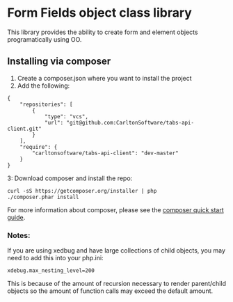 # Form Fields object class library

This library provides the ability to create form and element objects programatically using OO.

## Installing via composer
1. Create a composer.json where you want to install the project
2. Add the following:

```
{
	"repositories": [
		{
			"type": "vcs",
			"url": "git@github.com:CarltonSoftware/tabs-api-client.git"
		}
	],
	"require": {
		"carltonsoftware/tabs-api-client": "dev-master"	
	}
}
```
3: Download composer and install the repo:

```
curl -sS https://getcomposer.org/installer | php
./composer.phar install
```

For more information about composer, please see the [composer quick start guide](https://getcomposer.org/doc/00-intro.md).


### Notes:

If you are using xedbug and have large collections of child objects, you may need to add this into your php.ini:

`
xdebug.max_nesting_level=200
`

This is because of the amount of recursion necessary to render parent/child objects so the amount of function calls may exceed the default amount.